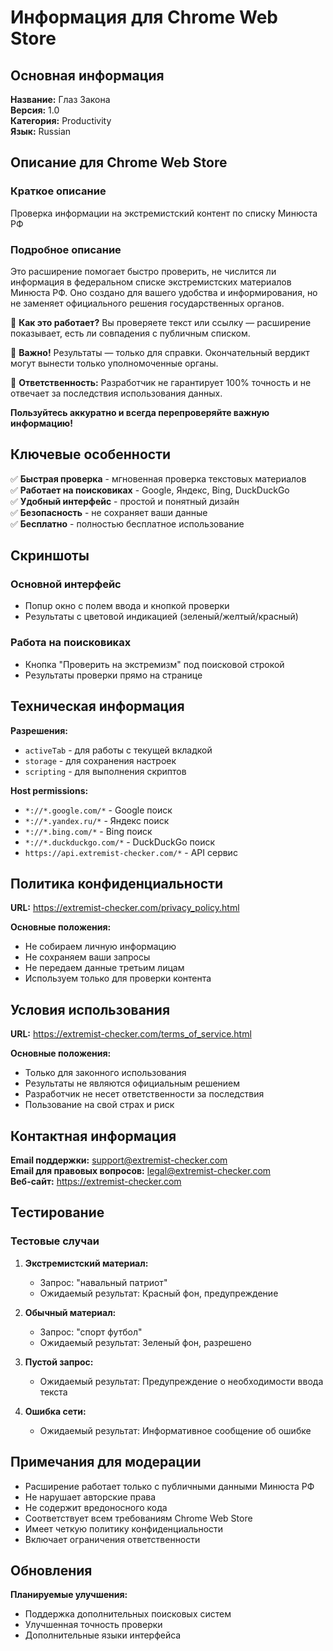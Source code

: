 # Информация для Chrome Web Store

## Основная информация

**Название:** Глаз Закона  
**Версия:** 1.0  
**Категория:** Productivity  
**Язык:** Russian  

## Описание для Chrome Web Store

### Краткое описание
Проверка информации на экстремистский контент по списку Минюста РФ

### Подробное описание
Это расширение помогает быстро проверить, не числится ли информация в федеральном списке экстремистских материалов Минюста РФ. Оно создано для вашего удобства и информирования, но не заменяет официального решения государственных органов.

🔹 **Как это работает?** Вы проверяете текст или ссылку — расширение показывает, есть ли совпадения с публичным списком.

🔹 **Важно!** Результаты — только для справки. Окончательный вердикт могут вынести только уполномоченные органы.

🔹 **Ответственность:** Разработчик не гарантирует 100% точность и не отвечает за последствия использования данных.

**Пользуйтесь аккуратно и всегда перепроверяйте важную информацию!**

## Ключевые особенности

✅ **Быстрая проверка** - мгновенная проверка текстовых материалов  
✅ **Работает на поисковиках** - Google, Яндекс, Bing, DuckDuckGo  
✅ **Удобный интерфейс** - простой и понятный дизайн  
✅ **Безопасность** - не сохраняет ваши данные  
✅ **Бесплатно** - полностью бесплатное использование  

## Скриншоты

### Основной интерфейс
- Попup окно с полем ввода и кнопкой проверки
- Результаты с цветовой индикацией (зеленый/желтый/красный)

### Работа на поисковиках
- Кнопка "Проверить на экстремизм" под поисковой строкой
- Результаты проверки прямо на странице

## Техническая информация

**Разрешения:**
- `activeTab` - для работы с текущей вкладкой
- `storage` - для сохранения настроек
- `scripting` - для выполнения скриптов

**Host permissions:**
- `*://*.google.com/*` - Google поиск
- `*://*.yandex.ru/*` - Яндекс поиск  
- `*://*.bing.com/*` - Bing поиск
- `*://*.duckduckgo.com/*` - DuckDuckGo поиск
- `https://api.extremist-checker.com/*` - API сервис

## Политика конфиденциальности

**URL:** https://extremist-checker.com/privacy_policy.html

**Основные положения:**
- Не собираем личную информацию
- Не сохраняем ваши запросы
- Не передаем данные третьим лицам
- Используем только для проверки контента

## Условия использования

**URL:** https://extremist-checker.com/terms_of_service.html

**Основные положения:**
- Только для законного использования
- Результаты не являются официальным решением
- Разработчик не несет ответственности за последствия
- Пользование на свой страх и риск

## Контактная информация

**Email поддержки:** support@extremist-checker.com  
**Email для правовых вопросов:** legal@extremist-checker.com  
**Веб-сайт:** https://extremist-checker.com  

## Тестирование

### Тестовые случаи

1. **Экстремистский материал:**
   - Запрос: "навальный патриот"
   - Ожидаемый результат: Красный фон, предупреждение

2. **Обычный материал:**
   - Запрос: "спорт футбол"
   - Ожидаемый результат: Зеленый фон, разрешено

3. **Пустой запрос:**
   - Ожидаемый результат: Предупреждение о необходимости ввода текста

4. **Ошибка сети:**
   - Ожидаемый результат: Информативное сообщение об ошибке

## Примечания для модерации

- Расширение работает только с публичными данными Минюста РФ
- Не нарушает авторские права
- Не содержит вредоносного кода
- Соответствует всем требованиям Chrome Web Store
- Имеет четкую политику конфиденциальности
- Включает ограничения ответственности

## Обновления

**Планируемые улучшения:**
- Поддержка дополнительных поисковых систем
- Улучшенная точность проверки
- Дополнительные языки интерфейса 